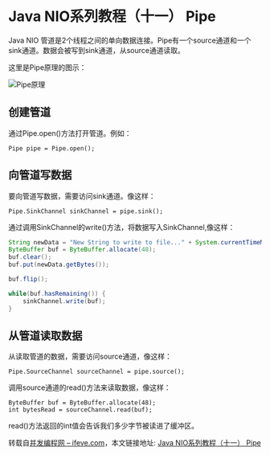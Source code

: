 # Java NIO系列教程（十一） Pipe

Java NIO 管道是2个线程之间的单向数据连接。Pipe有一个source通道和一个sink通道。数据会被写到sink通道，从source通道读取。

这里是Pipe原理的图示：

![Pipe原理](http://ifeve.com/wp-content/uploads/2013/06/pipe.bmp)

## 创建管道

通过Pipe.open()方法打开管道。例如：

    Pipe pipe = Pipe.open();

## 向管道写数据

要向管道写数据，需要访问sink通道。像这样：

    Pipe.SinkChannel sinkChannel = pipe.sink();

通过调用SinkChannel的write()方法，将数据写入SinkChannel,像这样：

```java
String newData = "New String to write to file..." + System.currentTimeMillis();
ByteBuffer buf = ByteBuffer.allocate(48);
buf.clear();
buf.put(newData.getBytes());

buf.flip();

while(buf.hasRemaining()) {
    sinkChannel.write(buf);
}
```

## 从管道读取数据

从读取管道的数据，需要访问source通道，像这样：

    Pipe.SourceChannel sourceChannel = pipe.source();

调用source通道的read()方法来读取数据，像这样：

    ByteBuffer buf = ByteBuffer.allocate(48);
    int bytesRead = sourceChannel.read(buf);

read()方法返回的int值会告诉我们多少字节被读进了缓冲区。

转载自[并发编程网 – ifeve.com](http://ifeve.com/)，本文链接地址: [Java NIO系列教程（十一） Pipe](http://ifeve.com/pipe/)